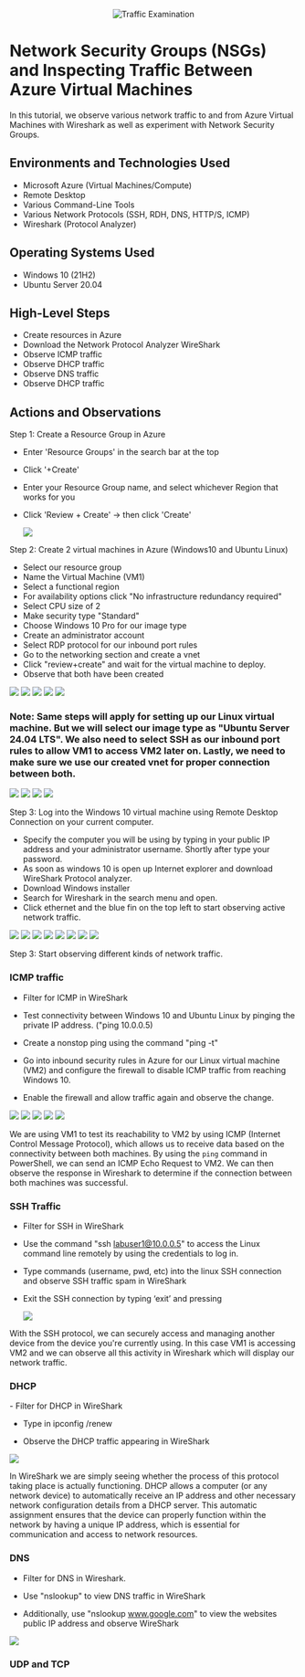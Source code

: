 <p align="center">
<img src="https://i.imgur.com/Ua7udoS.png" alt="Traffic Examination"/>
</p>

<h1>Network Security Groups (NSGs) and Inspecting Traffic Between Azure Virtual Machines</h1>
In this tutorial, we observe various network traffic to and from Azure Virtual Machines with Wireshark as well as experiment with Network Security Groups. <br />






<h2>Environments and Technologies Used</h2>

- Microsoft Azure (Virtual Machines/Compute)
- Remote Desktop
- Various Command-Line Tools
- Various Network Protocols (SSH, RDH, DNS, HTTP/S, ICMP)
- Wireshark (Protocol Analyzer)

<h2>Operating Systems Used </h2>

- Windows 10 (21H2)
- Ubuntu Server 20.04

<h2>High-Level Steps</h2>

- Create resources in Azure
- Download the Network Protocol Analyzer WireShark
- Observe ICMP traffic
- Observe DHCP traffic
- Observe DNS traffic
- Observe DHCP traffic

<h2>Actions and Observations</h2>

Step 1: Create a Resource Group in Azure
   - Enter 'Resource Groups' in the search bar at the top
   - Click '+Create'
   - Enter your Resource Group  name, and select whichever Region that works for you
   - Click 'Review + Create' -> then click 'Create'
     
     <img src= "https://i.imgur.com/fuhZugT.png">

Step 2: Create 2 virtual machines in Azure (Windows10 and Ubuntu Linux)
- Select our resource group
- Name the Virtual Machine (VM1)
- Select a functional region
- For availability options click "No infrastructure redundancy required"
- Select CPU size of 2
- Make security type "Standard"
- Choose Windows 10 Pro for our image type
- Create an administrator account
- Select RDP protocol for our inbound port rules
- Go to the networking section and create a vnet
- Click "review+create" and wait for the virtual machine to deploy.
- Observe that both have been created
  
<img src="https://i.imgur.com/AGPRnP8.png">

<img src="https://i.imgur.com/GgwWDzZ.png">

<img src="https://i.imgur.com/D2IzUca.png">

<img src="https://i.imgur.com/9YJhBr7.png">

<img src="https://i.imgur.com/Yg5vHQx.png">

<h3>Note: Same steps will apply for setting up our Linux virtual machine. But we will select our image type as "Ubuntu Server 24.04 LTS". We also need to select SSH as our inbound port rules to allow VM1 to access VM2 later on. Lastly, we need to make sure we use our created vnet for proper connection between both. </h3>

<img src="https://i.imgur.com/iEotZXw.png">

<img src="https://i.imgur.com/Ip5KCjk.png">

<img src="https://i.imgur.com/S7TbMJu.png">

<img src="https://i.imgur.com/3YmKS32.png">

Step 3: Log into the Windows 10 virtual machine using Remote Desktop Connection on your current computer.
- Specify the computer you will be using by typing in your public IP address and your administrator username. Shortly after type your password.
- As soon as windows 10 is open up Internet explorer and download WireShark Protocol analyzer.
- Download Windows installer
- Search for Wireshark in the search menu and open.
- Click ethernet and the blue fin on the top left to start observing active network traffic.

<img src="https://i.imgur.com/tKlpn78.png">

<img src="https://i.imgur.com/Ug38MJS.png">

<img src="https://i.imgur.com/sOeXufd.png">

<img src="https://i.imgur.com/kXnKqua.png">

<img src="https://i.imgur.com/LJsD1Nc.png">

<img src="https://i.imgur.com/IDtLwm9.png">

<img src="https://i.imgur.com/67L4rmG.png">

<img src="https://i.imgur.com/cf8gjpp.png">

Step 3: Start observing different kinds of network traffic.

<h3>ICMP traffic </h3>

   - Filter for ICMP in WireShark
     
   - Test connectivity between Windows 10 and Ubuntu Linux by pinging the private IP address. ("ping 10.0.0.5)
   
   - Create a nonstop ping using the command "ping -t"
   
   - Go into inbound security rules in Azure for our Linux virtual machine (VM2) and configure the firewall to disable ICMP traffic from reaching Windows 10.
     
   - Enable the firewall and allow traffic again and observe the change.
     
<img src="https://i.imgur.com/qY3QmB7.png">

<img src="https://i.imgur.com/XYwls64.png">

<img src="https://i.imgur.com/ZmM5l5i.png">

<img src="https://i.imgur.com/jbedNxJ.png">

<img src="https://i.imgur.com/R6DPE0u.png">

We are using VM1 to test its reachability to VM2 by using ICMP (Internet Control Message Protocol), which allows us to receive data based on the connectivity between both machines. By using the `ping` command in PowerShell, we can send an ICMP Echo Request to VM2. We can then observe the response in Wireshark to determine if the connection between both machines was successful.

<h3>SSH Traffic</h3>

- Filter for SSH in WireShark

- Use the command "ssh labuser1@10.0.0.5" to access the Linux command line remotely by using the credentials to log in.

- Type commands (username, pwd, etc) into the linux SSH connection and observe SSH traffic spam in WireShark
  
- Exit the SSH connection by typing ‘exit’ and pressing

  <img src="https://i.imgur.com/CIrC4Zr.png">

With the SSH protocol, we can securely access and managing another device from the device you're currently using. In this case VM1 is accessing VM2 and we can observe all this activity in Wireshark which will display our network traffic.

  <h3>DHCP</h3>
  - Filter for DHCP in WireShark
  
  - Type in ipconfig /renew  
  
  - Observe the DHCP traffic appearing in WireShark

   <img src="https://i.imgur.com/XigPV1G.png">

In WireShark we are simply seeing whether the process of this protocol taking place is actually functioning. DHCP allows a computer (or any network device) to automatically receive an IP address and other necessary network configuration details from a DHCP server. This automatic assignment ensures that the device can properly function within the network by having a unique IP address, which is essential for communication and access to network resources.

<h3>DNS </h3>

- Filter for DNS in Wireshark.

- Use "nslookup" to view DNS traffic in WireShark

- Additionally, use "nslookup www.google.com" to view the websites public IP address and observe WireShark

<img src="https://i.imgur.com/Kxafhga.png">

<h3>UDP and TCP</h3>





